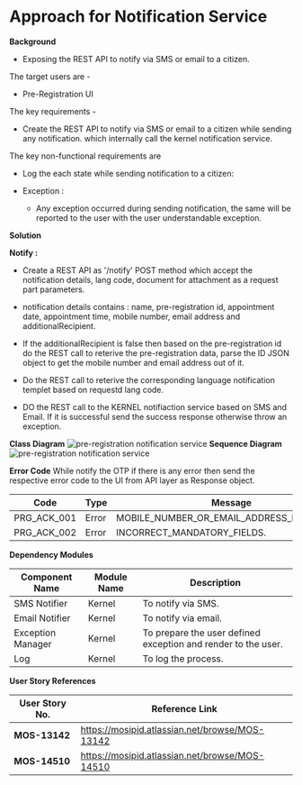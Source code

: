 # Approach for Notification Service

**Background**
- Exposing the REST API to notify via SMS or email to a citizen.

The target users are -
   - Pre-Registration UI

The key requirements -

-   Create the REST API to notify via SMS or email to a citizen while sending any notification. which internally call the kernel notification service.

The key non-functional requirements are

-   Log the each state while sending notification to a citizen:

-   Exception :
    -   Any exception occurred during sending notification, the same will
        be reported to the user with the user understandable exception.

**Solution**

**Notify :**

- Create a REST API as '/notify' POST method which accept the notification details, lang code, document for attachment as a request part parameters.

- notification details contains : name, pre-registration id, appointment date, appointment time, mobile number, email address and additionalRecipient.

- If the additionalRecipient is false then based on the pre-registration id do the REST call to reterive the pre-registration data, parse the ID JSON object to get the mobile number and email address out of it.

- Do the REST call to reterive the corresponding language notification templet based on requestd lang code.

- DO the REST call to the KERNEL notifiaction service based on SMS and Email. If it is successful send the success response otherwise throw an exception. 

**Class Diagram**
![pre-registration notification service](_images/_class_diagram/pre-registration-notify.png)
**Sequence Diagram**
![pre-registration notification service](_images/_sequence_diagram/pre-registration-notify.png)

**Error Code**
 While notify the OTP if there is any error then send the respective error code to the UI from API layer as Response object.

  Code   |       Type  | Message|
-----|----------|-------------|
PRG_ACK_001 |  Error   |   MOBILE_NUMBER_OR_EMAIL_ADDRESS_NOT_FILLED.
PRG_ACK_002 | Error | INCORRECT_MANDATORY_FIELDS.

**Dependency Modules**

Component Name | Module Name | Description | 
-----|----------|-------------|
  SMS Notifier    |   Kernel        |    To notify via SMS.
  Email Notifier | Kernel | To notify via email.
  Exception Manager  |  Kernel     |       To prepare the user defined exception and render to the user.
  Log        |          Kernel         |   To log the process.

**User Story References**

**User Story No.** |  **Reference Link** |
-----|----------|
**MOS-13142**      |     <https://mosipid.atlassian.net/browse/MOS-13142>
**MOS-14510**      |      <https://mosipid.atlassian.net/browse/MOS-14510>
